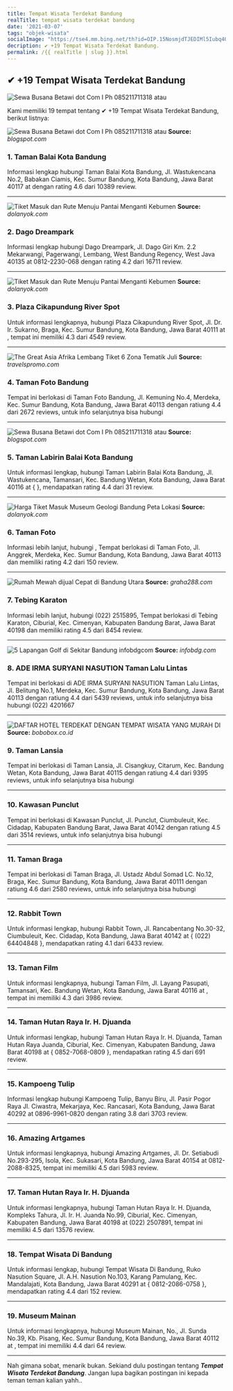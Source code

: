 ```yaml
---
title: Tempat Wisata Terdekat Bandung
realTitle: tempat wisata terdekat bandung
date: '2021-03-07'
tags: "objek-wisata"
socialImage: "https://tse4.mm.bing.net/th?id=OIP.15NosmjdTJEDIMl5Iubq4QAAAA&amp;pid=15.1"
decription: ✔ +19 Tempat Wisata Terdekat Bandung.
permalink: /{{ realTitle | slug }}.html
---
```


## ✔ +19 Tempat Wisata Terdekat Bandung

![Sewa Busana Betawi dot Com I Ph 085211711318 atau ](https://1.bp.blogspot.com/-NXvKqIysD10/VutbXjYtp5I/AAAAAAAAE6M/tHTZ493GtkUwXoxDZxzT86oVDkr64eTRA/s320/20140816_202950.jpg)



Kami memiliki 19 tempat tentang ✔ +19 Tempat Wisata Terdekat Bandung, berikut listnya:



![Sewa Busana Betawi dot Com I Ph 085211711318 atau ](https://tse1.mm.bing.net/th?id=OIP.lC49U08_Xu2FX9Cc87GgnwHaLH&amp;pid=15.1)
**Source:** _blogspot.com_


### 1. Taman Balai Kota Bandung



Informasi lengkap hubungi Taman Balai Kota Bandung, Jl. Wastukencana No.2, Babakan Ciamis, Kec. Sumur Bandung, Kota Bandung, Jawa Barat 40117 at  dengan rating 4.6 dari 10389 review.

---


![ Tiket Masuk dan Rute Menuju Pantai Menganti Kebumen ](https://tse4.mm.bing.net/th?id=OIP.vqzCOCVfwW3erT8Mc3MAKQHaEm&amp;pid=15.1)
**Source:** _dolanyok.com_


### 2. Dago Dreampark



Informasi lengkap hubungi Dago Dreampark, Jl. Dago Giri Km. 2.2 Mekarwangi, Pagerwangi, Lembang, West Bandung Regency, West Java 40135 at 0812-2230-068 dengan rating 4.2 dari 16711 review.

---


![ Tiket Masuk dan Rute Menuju Pantai Menganti Kebumen ](https://tse3.mm.bing.net/th?id=OIP.68HLGkZBZCdJrRRk9BZYYQHaEW&amp;pid=15.1)
**Source:** _dolanyok.com_


### 3. Plaza Cikapundung River Spot



Untuk informasi lengkapnya, hubungi Plaza Cikapundung River Spot, Jl. Dr. Ir. Sukarno, Braga, Kec. Sumur Bandung, Kota Bandung, Jawa Barat 40111 at , tempat ini memiliki 4.3 dari 4549 review.

---


![The Great Asia Afrika Lembang Tiket  6 Zona Tematik Juli ](https://tse4.mm.bing.net/th?id=OIP.0JWGQY4FgYUS0vIAyifgDQHaE8&amp;pid=15.1)
**Source:** _travelspromo.com_


### 4. Taman Foto Bandung



Tempat ini berlokasi di Taman Foto Bandung, Jl. Kemuning No.4, Merdeka, Kec. Sumur Bandung, Kota Bandung, Jawa Barat 40113 dengan ratiung 4.4 dari 2672 reviews, untuk info selanjutnya bisa hubungi 

---


![Sewa Busana Betawi dot Com I Ph 085211711318 atau ](https://tse1.mm.bing.net/th?id=OIP.JWSdCcmXRItFZPIH0Y625AAAAA&amp;pid=15.1)
**Source:** _blogspot.com_


### 5. Taman Labirin Balai Kota Bandung



Untuk informasi lengkap, hubungi Taman Labirin Balai Kota Bandung, Jl. Wastukencana, Tamansari, Kec. Bandung Wetan, Kota Bandung, Jawa Barat 40116 at {  }, mendapatkan rating 4.4 dari 31 review.

---


![ Harga Tiket Masuk Museum Geologi Bandung Peta Lokasi ](https://tse1.mm.bing.net/th?id=OIP.c28hXBe936cR0OyvNV1ZawHaFF&amp;pid=15.1)
**Source:** _dolanyok.com_


### 6. Taman Foto



Informasi lebih lanjut, hubungi , Tempat berlokasi di Taman Foto, Jl. Anggrek, Merdeka, Kec. Sumur Bandung, Kota Bandung, Jawa Barat 40113 dan memiliki rating 4.2 dari 150 review.

---


![Rumah Mewah dijual Cepat di Bandung Utara](https://tse4.mm.bing.net/th?id=OIP.QYXkRqMRFZXUP0KxyH6ffwHaEK&amp;pid=15.1)
**Source:** _graha288.com_


### 7. Tebing Karaton



Informasi lebih lanjut, hubungi (022) 2515895, Tempat berlokasi di Tebing Karaton, Ciburial, Kec. Cimenyan, Kabupaten Bandung Barat, Jawa Barat 40198 dan memiliki rating 4.5 dari 8454 review.

---


![5 Lapangan Golf di Sekitar Bandung  infobdgcom](https://tse4.mm.bing.net/th?id=OIP.0E1UCwVRed4sSNSmsj9TFwHaFj&amp;pid=15.1)
**Source:** _infobdg.com_


### 8. ADE IRMA SURYANI NASUTION Taman Lalu Lintas



Tempat ini berlokasi di ADE IRMA SURYANI NASUTION Taman Lalu Lintas, Jl. Belitung No.1, Merdeka, Kec. Sumur Bandung, Kota Bandung, Jawa Barat 40113 dengan ratiung 4.4 dari 5439 reviews, untuk info selanjutnya bisa hubungi (022) 4201667

---


![DAFTAR HOTEL TERDEKAT DENGAN TEMPAT WISATA YANG MURAH DI ](https://tse2.mm.bing.net/th?id=OIP.VoZDTNqagcaQ3ZGZvOBlmgHaDt&amp;pid=15.1)
**Source:** _bobobox.co.id_


### 9. Taman Lansia



Tempat ini berlokasi di Taman Lansia, Jl. Cisangkuy, Citarum, Kec. Bandung Wetan, Kota Bandung, Jawa Barat 40115 dengan ratiung 4.4 dari 9395 reviews, untuk info selanjutnya bisa hubungi 

---


### 10. Kawasan Punclut



Tempat ini berlokasi di Kawasan Punclut, Jl. Punclut, Ciumbuleuit, Kec. Cidadap, Kabupaten Bandung Barat, Jawa Barat 40142 dengan ratiung 4.5 dari 3514 reviews, untuk info selanjutnya bisa hubungi 

---


### 11. Taman Braga



Tempat ini berlokasi di Taman Braga, Jl. Ustadz Abdul Somad LC. No.12, Braga, Kec. Sumur Bandung, Kota Bandung, Jawa Barat 40111 dengan ratiung 4.6 dari 2580 reviews, untuk info selanjutnya bisa hubungi 

---


### 12. Rabbit Town



Untuk informasi lengkap, hubungi Rabbit Town, Jl. Rancabentang No.30-32, Ciumbuleuit, Kec. Cidadap, Kota Bandung, Jawa Barat 40142 at { (022) 64404848 }, mendapatkan rating 4.1 dari 6433 review.

---


### 13. Taman Film



Untuk informasi lengkapnya, hubungi Taman Film, Jl. Layang Pasupati, Tamansari, Kec. Bandung Wetan, Kota Bandung, Jawa Barat 40116 at , tempat ini memiliki 4.3 dari 3986 review.

---


### 14. Taman Hutan Raya Ir. H. Djuanda



Untuk informasi lengkap, hubungi Taman Hutan Raya Ir. H. Djuanda, Taman Hutan Raya Juanda, Ciburial, Kec. Cimenyan, Kabupaten Bandung, Jawa Barat 40198 at { 0852-7068-0809 }, mendapatkan rating 4.5 dari 691 review.

---


### 15. Kampoeng Tulip



Informasi lengkap hubungi Kampoeng Tulip, Banyu Biru, Jl. Pasir Pogor Raya Jl. Ciwastra, Mekarjaya, Kec. Rancasari, Kota Bandung, Jawa Barat 40292 at 0896-9961-0820 dengan rating 3.8 dari 3703 review.

---


### 16. Amazing Artgames



Untuk informasi lengkapnya, hubungi Amazing Artgames, Jl. Dr. Setiabudi No.293-295, Isola, Kec. Sukasari, Kota Bandung, Jawa Barat 40154 at 0812-2088-8325, tempat ini memiliki 4.5 dari 5983 review.

---


### 17. Taman Hutan Raya Ir. H. Djuanda



Untuk informasi lengkapnya, hubungi Taman Hutan Raya Ir. H. Djuanda, Kompleks Tahura, Jl. Ir. H. Juanda No.99, Ciburial, Kec. Cimenyan, Kabupaten Bandung, Jawa Barat 40198 at (022) 2507891, tempat ini memiliki 4.5 dari 13576 review.

---


### 18. Tempat Wisata Di Bandung



Untuk informasi lengkap, hubungi Tempat Wisata Di Bandung, Ruko Nasution Square, Jl. A.H. Nasution No.103, Karang Pamulang, Kec. Mandalajati, Kota Bandung, Jawa Barat 40291 at { 0812-2086-0758 }, mendapatkan rating 4.4 dari 152 review.

---


### 19. Museum Mainan



Untuk informasi lengkapnya, hubungi Museum Mainan, No., Jl. Sunda No.39, Kb. Pisang, Kec. Sumur Bandung, Kota Bandung, Jawa Barat 40112 at , tempat ini memiliki 4.4 dari 64 review.

---









Nah gimana sobat, menarik bukan. Sekiand dulu postingan tentang ***Tempat Wisata Terdekat Bandung***. Jangan lupa bagikan postingan ini kepada teman teman kalian yahh..
